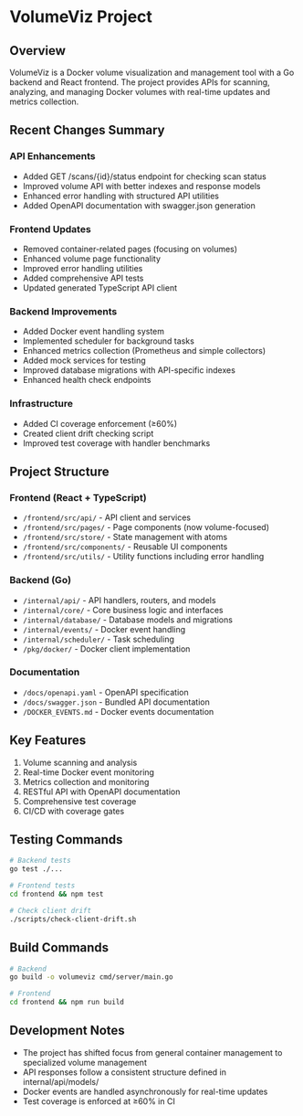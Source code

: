 # VolumeViz Project

## Overview
VolumeViz is a Docker volume visualization and management tool with a Go backend and React frontend. The project provides APIs for scanning, analyzing, and managing Docker volumes with real-time updates and metrics collection.

## Recent Changes Summary

### API Enhancements
- Added GET /scans/{id}/status endpoint for checking scan status
- Improved volume API with better indexes and response models
- Enhanced error handling with structured API utilities
- Added OpenAPI documentation with swagger.json generation

### Frontend Updates
- Removed container-related pages (focusing on volumes)
- Enhanced volume page functionality
- Improved error handling utilities
- Added comprehensive API tests
- Updated generated TypeScript API client

### Backend Improvements
- Added Docker event handling system
- Implemented scheduler for background tasks
- Enhanced metrics collection (Prometheus and simple collectors)
- Added mock services for testing
- Improved database migrations with API-specific indexes
- Enhanced health check endpoints

### Infrastructure
- Added CI coverage enforcement (≥60%)
- Created client drift checking script
- Improved test coverage with handler benchmarks

## Project Structure

### Frontend (React + TypeScript)
- `/frontend/src/api/` - API client and services
- `/frontend/src/pages/` - Page components (now volume-focused)
- `/frontend/src/store/` - State management with atoms
- `/frontend/src/components/` - Reusable UI components
- `/frontend/src/utils/` - Utility functions including error handling

### Backend (Go)
- `/internal/api/` - API handlers, routers, and models
- `/internal/core/` - Core business logic and interfaces
- `/internal/database/` - Database models and migrations
- `/internal/events/` - Docker event handling
- `/internal/scheduler/` - Task scheduling
- `/pkg/docker/` - Docker client implementation

### Documentation
- `/docs/openapi.yaml` - OpenAPI specification
- `/docs/swagger.json` - Bundled API documentation
- `/DOCKER_EVENTS.md` - Docker events documentation

## Key Features
1. Volume scanning and analysis
2. Real-time Docker event monitoring
3. Metrics collection and monitoring
4. RESTful API with OpenAPI documentation
5. Comprehensive test coverage
6. CI/CD with coverage gates

## Testing Commands
```bash
# Backend tests
go test ./...

# Frontend tests
cd frontend && npm test

# Check client drift
./scripts/check-client-drift.sh
```

## Build Commands
```bash
# Backend
go build -o volumeviz cmd/server/main.go

# Frontend
cd frontend && npm run build
```

## Development Notes
- The project has shifted focus from general container management to specialized volume management
- API responses follow a consistent structure defined in internal/api/models/
- Docker events are handled asynchronously for real-time updates
- Test coverage is enforced at ≥60% in CI